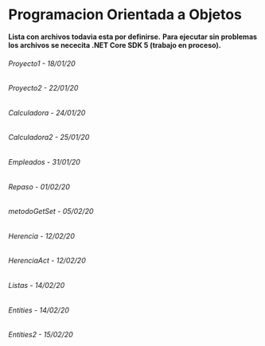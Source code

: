 # Programacion Orientada a Objetos
**Lista con archivos todavia esta por definirse.**
**Para ejecutar sin problemas los archivos se nececita .NET Core SDK 5 (trabajo en proceso).**

###### Proyecto1 - 18/01/20
###### Proyecto2 - 22/01/20
###### Calculadora - 24/01/20
###### Calculadora2 - 25/01/20
###### Empleados - 31/01/20
###### Repaso - 01/02/20
###### metodoGetSet - 05/02/20
###### Herencia - 12/02/20
###### HerenciaAct - 12/02/20
###### Listas - 14/02/20
###### Entities - 14/02/20
###### Entities2 - 15/02/20
